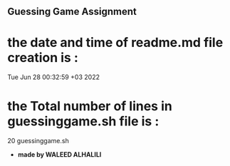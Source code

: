 ## Guessing Game Assignment
# the date and time of readme.md file creation is :
Tue Jun 28 00:32:59 +03 2022
# the Total number of lines in guessinggame.sh file is :
20 guessinggame.sh
- **made by WALEED ALHALILI** 
